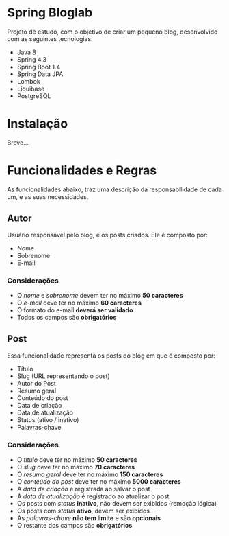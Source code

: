 # Spring Bloglab

Projeto de estudo, com o objetivo de criar um pequeno blog, desenvolvido com as seguintes tecnologias:

 - Java 8
 - Spring 4.3
 - Spring Boot 1.4
 - Spring Data JPA
 - Lombok
 - Liquibase
 - PostgreSQL

# Instalação

Breve...

# Funcionalidades e Regras

As funcionalidades abaixo, traz uma descrição da responsabilidade de cada um, e as suas necessidades.

## Autor

Usuário responsável pelo blog, e os posts criados. Ele é composto por:

 - Nome
 - Sobrenome
 - E-mail


### Considerações

 - O *nome* e *sobrenome* devem ter no máximo **50 caracteres**
 - O *e-mail* deve ter no máximo **60 caracteres**
 - O formato do e-mail **deverá ser validado**
 - Todos os campos são **obrigatórios**


## Post

Essa funcionalidade representa os posts do blog em que é composto por:

 - Título
 - Slug (URL representando o post)
 - Autor do Post
 - Resumo geral
 - Conteúdo do post
 - Data de criação
 - Data de atualização
 - Status (ativo / inativo)
 - Palavras-chave


### Considerações

 - O *título* deve ter no máximo **50 caracteres**
 - O *slug* deve ter no máximo **70 caracteres**
 - O *resumo geral* deve ter no máximo **150 caracteres**
 - O *conteúdo do post* deve ter no máximo **5000 caracteres**
 - A *data de criação* é registrada ao salvar o post
 - A *data de atualização* é registrado ao atualizar o post
 - Os posts com *status* **inativo**, não devem ser exibidos (remoção lógica)
 - Os posts com *status* **ativo**, devem ser exibidos
 - As *palavras-chave* **não tem limite** e são **opcionais**
 - O restante dos campos são **obrigatórios**
